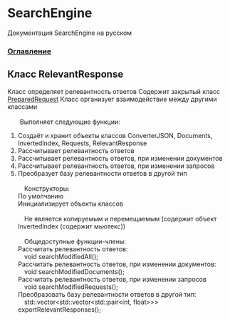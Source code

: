 # SearchEngine
Документация SearchEngine на русском

### [Оглавление](../index.md)

## Класс RelevantResponse
Класс определяет релевантность ответов
Содержит закрытый класс [PreparedRequest](./PreparedRequest/PreparedRequest.md)
Класс организует взаимодействие между другими классами\
\
&emsp;&emsp;Выполняет следующие функции:
		
1. Создаёт и хранит объекты классов ConverterJSON, Documents, InvertedIndex, Requests, RelevantResponse
2. Рассчитывает релевантность ответов
3. Рассчитывает релевантность ответов, при изменении документов
4. Рассчитывает релевантность ответов, при изменении запросов
5. Преобразует базу релевантности ответов в другой тип\
\
&emsp;Конструкторы:\
По умолчанию\
Инициализирует объекты классов\
\
&emsp;Не является копируемым и перемещаемым (содержит объект InvertedIndex (содержит мьютекс))\
\
&emsp;Общедоступные функции-члены:\
Рассчитать релевантность ответов:\
&emsp;void searchModifiedAll();\
Рассчитать релевантность ответов, при изменении документов:\
&emsp;void searchModifiedDocuments();\
Рассчитать релевантность ответов, при изменении запросов\
&emsp;void searchModifiedRequests();\
Преобразовать базу релевантности ответов в другой тип:\
&emsp;std::vector<std::vector<std::pair<int, float>>> exportRelevantResponses();
